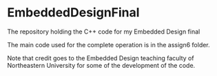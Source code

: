 # EmbeddedDesignFinal
The repository holding the C++ code for my Embedded Design final

The main code used for the complete operation is in the assign6 folder.

Note that credit goes to the Embedded Design teaching faculty of Northeastern University for some of the development of the code.
